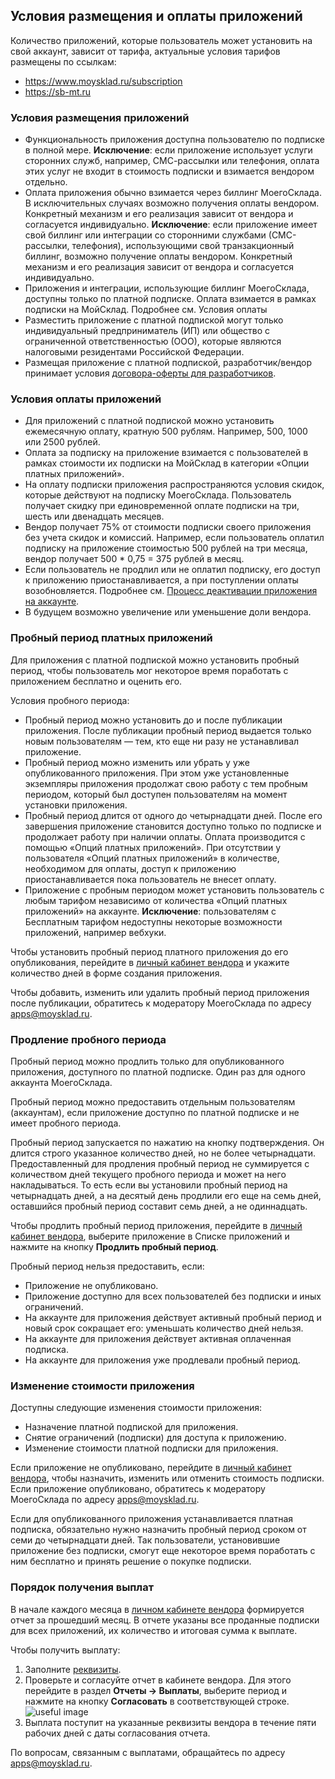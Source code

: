 ## Условия размещения и оплаты приложений

Количество приложений, которые пользователь может установить на свой аккаунт, зависит от тарифа, актуальные условия тарифов размещены по ссылкам:

* <a href="https://www.moysklad.ru/subscription/" target="_blank">https://www.moysklad.ru/subscription</a> 
* <a href="https://sb-mt.ru/" target="_blank">https://sb-mt.ru</a>

### Условия размещения приложений

* Функциональность приложения доступна пользователю по подписке в полной мере. **Исключение**: если приложение использует услуги сторонних служб, например, СМС-рассылки или телефония, оплата этих услуг не входит в стоимость подписки и взимается вендором отдельно.
* Оплата приложения обычно взимается через биллинг МоегоСклада. В исключительных случаях возможно получения оплаты вендором. Конкретный механизм и его реализация зависит от вендора и согласуется индивидуально. **Исключение**: если приложение имеет свой биллинг или интеграции со сторонними службами (СМС-рассылки, телефония), использующими свой транзакционный биллинг, возможно получение оплаты вендором. Конкретный механизм и его реализация зависит от вендора и согласуется индивидуально.
* Приложения и интеграции, использующие биллинг МоегоСклада, доступны только по платной подписке. Оплата взимается в рамках подписки на МойСклад. Подробнее см. Условия оплаты
* Разместить приложение с платной подпиской могут только индивидуальный предприниматель (ИП) или общество с ограниченной ответственностью (ООО), которые являются налоговыми резидентами Российской Федерации.
* Размещая приложение с платной подпиской, разработчик/вендор принимает условия <a href="https://www.moysklad.ru/upload/files/marketplace.pdf" target="_blank">договора-оферты для разработчиков</a>. 

### Условия оплаты приложений

* Для приложений с платной подпиской можно установить ежемесячную оплату, кратную 500 рублям. Например, 500, 1000 или 2500 рублей. 
* Оплата за подписку на приложение взимается с пользователей в рамках стоимости их подписки на МойСклад в категории «Опции платных приложений». 
* На оплату подписки приложения распространяются условия скидок, которые действуют на подписку МоегоСклада. Пользователь получает скидку при единовременной оплате подписки на три, шесть или двенадцать месяцев. 
* Вендор получает 75% от стоимости подписки своего приложения без учета скидок и комиссий. Например, если пользователь оплатил подписку на приложение стоимостью 500 рублей на три месяца, вендор получает 500 * 0,75 = 375 рублей в месяц.
* Если пользователь не продлил или не оплатил подписку, его доступ к приложению приостанавливается, а при поступлении оплаты возобновляется. Подробнее см. [Процесс деактивации приложения на аккаунте](#process-deaktiwacii-prilozheniq-na-akkaunte). 
* В будущем возможно увеличение или уменьшение доли вендора.

### Пробный период платных приложений

Для приложения с платной подпиской можно установить пробный период, чтобы пользователь мог некоторое время поработать с приложением бесплатно и оценить его.

Условия пробного периода:

* Пробный период можно установить до и после публикации приложения. После публикации пробный период выдается только новым пользователям — тем, кто еще ни разу не устанавливал приложение. 
* Пробный период можно изменить или убрать у уже опубликованного приложения. При этом уже установленные экземпляры приложения продолжат свою работу с тем пробным периодом, который был доступен пользователям на момент установки приложения.
* Пробный период длится от одного до четырнадцати дней. После его завершения приложение становится доступно только по подписке и продолжает работу при наличии оплаты. Оплата производится с помощью «Опций платных приложений». При отсутствии у пользователя «Опций платных приложений» в количестве, необходимом для оплаты, доступ к приложению приостанавливается пока пользователь не внесет оплату.
* Приложение с пробным периодом может установить пользователь с любым тарифом независимо от количества «Опций платных приложений» на аккаунте. **Исключение**: пользователям с Бесплатным тарифом недоступны некоторые возможности приложений, например вебхуки.

Чтобы установить пробный период платного приложения до его опубликования,  перейдите в [личный кабинет вендора](https://lk.moysklad.ru/vendor/reports/usage) и укажите количество дней в форме создания приложения.

Чтобы добавить, изменить или удалить пробный период приложения после публикации, обратитесь к модератору МоегоСклада по адресу <apps@moysklad.ru>.

### Продление пробного периода

Пробный период можно продлить только для опубликованного приложения, доступного по платной подписке. Один раз для одного аккаунта МоегоСклада.

Пробный период можно предоставить отдельным пользователям (аккаунтам), если приложение доступно по платной подписке и не имеет пробного периода.

Пробный период запускается по нажатию на кнопку подтверждения. Он длится строго указанное количество дней, но не более четырнадцати. Предоставленный для продления пробный период не суммируется с количеством дней текущего пробного периода и может на него накладываться. То есть если вы установили пробный период на четырнадцать дней, а на десятый день продлили его еще на семь дней, оставшийся пробный период составит семь дней, а не одиннадцать. 

Чтобы продлить пробный период приложения, перейдите в [личный кабинет вендора](https://lk.moysklad.ru/vendor/reports/usage), выберите приложение в Списке приложений и нажмите на кнопку **Продлить пробный период**. 

Пробный период нельзя предоставить, если:

* Приложение не опубликовано.
* Приложение доступно для всех пользователей без подписки и иных ограничений.
* На аккаунте для приложения действует активный пробный период и новый срок сокращает его: уменьшать количество дней нельзя.
* На аккаунте для приложения действует активная оплаченная подписка.
* На аккаунте для приложения уже продлевали пробный период.

### Изменение стоимости приложения

Доступны следующие изменения стоимости приложения:

* Назначение платной подпиской для приложения.
* Снятие ограничений (подписки) для доступа к приложению.
* Изменение стоимости платной подписки для приложения.

Если приложение не опубликовано, перейдите в [личный кабинет вендора](https://lk.moysklad.ru/vendor/reports/usage), чтобы назначить, изменить или отменить стоимость подписки. Если приложение опубликовано, обратитесь к модератору МоегоСклада по адресу <apps@moysklad.ru>.

Если для опубликованного приложения устанавливается платная подписка, обязательно нужно назначить пробный период сроком от семи до четырнадцати дней. Так пользователи, установившие приложение без подписки, смогут еще некоторое время поработать с ним бесплатно и принять решение о покупке подписки.

### Порядок получения выплат

В начале каждого месяца в [личном кабинете вендора](https://lk.moysklad.ru/vendor/reports/usage) формируется отчет за прошедший месяц. В отчете указаны все проданные подписки для всех приложений, их количество и итоговая сумма к выплате.

Чтобы получить выплату:

1. Заполните [реквизиты](https://lk.moysklad.ru/vendor/bankdetails).
1. Проверьте и согласуйте отчет в кабинете вендора. Для этого перейдите в раздел **Отчеты → Выплаты**, выберите период и нажмите на кнопку **Согласовать** в соответствующей строке. 
 ![useful image](approve-button.png)
1. Выплата поступит на указанные реквизиты вендора в течение пяти рабочих дней с даты согласования отчета.

По вопросам, связанным с выплатами, обращайтесь по адресу <apps@moysklad.ru>.
